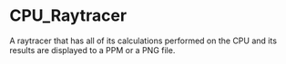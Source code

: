 # CPU_Raytracer
A raytracer that has all of its calculations performed on the CPU and its results are displayed to a PPM or a PNG file. 
